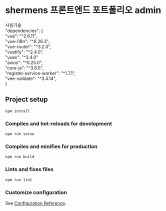 # shermens 프론트엔드 포트폴리오 admin
사용기술</br>
  "dependencies": {</br>
    "vue": "^2.6.11",</br>
    "vue-i18n": "^8.26.3",</br>
    "vue-router": "^3.2.0",</br>
    "vuetify": "^2.4.0",</br>
    "vuex": "^3.4.0"</br>
    "axios": "^0.25.0",</br>
    "core-js": "^3.6.5",</br>
    "register-service-worker": "^1.7.1",</br>
    "vee-validate": "^3.4.14",</br>
  }</br>

## Project setup
```
npm install
```

### Compiles and hot-reloads for development
```
npm run serve
```

### Compiles and minifies for production
```
npm run build
```

### Lints and fixes files
```
npm run lint
```

### Customize configuration
See [Configuration Reference](https://cli.vuejs.org/config/).
